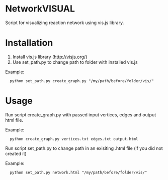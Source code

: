 # NetworkVISUAL
Script for visualizing reaction network using vis.js library.

# Installation
1. Install vis.js library (http://visjs.org/)
2. Use set_path.py to change path to folder with installed vis.js

Example:

      python set_path.py create_graph.py "/my/path/before/folder/vis/"

# Usage
Run script create_graph.py with passed input vertices, edges and output html file.

Example:

      python create_graph.py vertices.txt edges.txt output.html

Run script set_path.py to change path in an exisiting .html file (if you did not created it)

Example:

      python set_path.py network.html "/my/path/before/folder/vis/"
